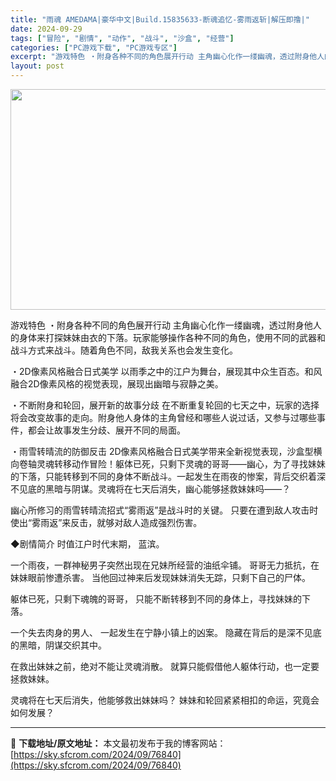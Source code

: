 ```yaml
---
title: "雨魂 AMEDAMA|豪华中文|Build.15835633-断魂追忆-雾雨返斩|解压即撸|"
date: 2024-09-29
tags: ["冒险", "剧情", "动作", "战斗", "沙盒", "经营"]
categories: ["PC游戏下载", "PC游戏专区"]
excerpt: "游戏特色 ・附身各种不同的角色展开行动 主角幽心化作一缕幽魂，透过附身他人的身体来打探妹妹由衣的下落。玩家能够操作各种不同的角色，使用不同的武器和战斗方式来战斗。随着角色不同，敌我关系也会发生变化。 ・2D像素风格融合日式美学 以雨季之中的江户为舞台，展现其中众生百态。和风融合2D像素风格的视觉表现&hellip;"
layout: post
---
```


<img class="aligncenter size-full wp-image-76820" src="https://sky.sfcrom.com/wp-content/uploads/2024/09/202409290547069.webp" alt="" width="616" height="353" />

游戏特色
・附身各种不同的角色展开行动
主角幽心化作一缕幽魂，透过附身他人的身体来打探妹妹由衣的下落。玩家能够操作各种不同的角色，使用不同的武器和战斗方式来战斗。随着角色不同，敌我关系也会发生变化。

・2D像素风格融合日式美学
以雨季之中的江户为舞台，展现其中众生百态。和风融合2D像素风格的视觉表现，展现出幽暗与寂静之美。

・不断附身和轮回，展开新的故事分歧
在不断重复轮回的七天之中，玩家的选择将会改变故事的走向。附身他人身体的主角曾经和哪些人说过话，又参与过哪些事件，都会让故事发生分歧、展开不同的局面。

・雨雪转晴流的防御反击
2D像素风格融合日式美学带来全新视觉表现，沙盒型横向卷轴灵魂转移动作冒险！躯体已死，只剩下灵魂的哥哥——幽心，为了寻找妹妹的下落，只能转移到不同的身体不断战斗。一起发生在雨夜的惨案，背后交织着深不见底的黑暗与阴谋。灵魂将在七天后消失，幽心能够拯救妹妹吗——？

幽心所修习的雨雪转晴流招式“雾雨返”是战斗时的关键。
只要在遭到敌人攻击时使出“雾雨返”来反击，就够对敌人造成强烈伤害。

◆剧情简介
时值江户时代末期，
蓝滨。

一个雨夜，一群神秘男子突然出现在兄妹所经营的油纸伞铺。
哥哥无力抵抗，在妹妹眼前惨遭杀害。
当他回过神来后发现妹妹消失无踪，只剩下自己的尸体。

躯体已死，只剩下魂魄的哥哥，
只能不断转移到不同的身体上，寻找妹妹的下落。

一个失去肉身的男人、
一起发生在宁静小镇上的凶案。
隐藏在背后的是深不见底的黑暗，阴谋交织其中。

在救出妹妹之前，绝对不能让灵魂消散。
就算只能假借他人躯体行动，也一定要拯救妹妹。

灵魂将在七天后消失，他能够救出妹妹吗？
妹妹和轮回紧紧相扣的命运，究竟会如何发展？

---
📖 **下载地址/原文地址：** 本文最初发布于我的博客网站：[https://sky.sfcrom.com/2024/09/76840](https://sky.sfcrom.com/2024/09/76840)
